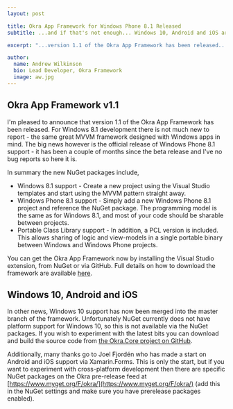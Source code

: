 ```yaml
---
layout: post

title: Okra App Framework for Windows Phone 8.1 Released
subtitle: ...and if that's not enough... Windows 10, Android and iOS are all coming!

excerpt: "...version 1.1 of the Okra App Framework has been released...the official release of Windows Phone 8.1 support."

author:
  name: Andrew Wilkinson
  bio: Lead Developer, Okra Framework
  image: aw.jpg
---
```


Okra App Framework v1.1
-----------------------

I'm pleased to announce that version 1.1 of the Okra App Framework has been released. For Windows 8.1
development there is not much new to report - the same great MVVM framework designed with Windows apps
in mind. The big news however is the official release of Windows Phone 8.1 support - it has been a couple
of months since the beta release and I've no bug reports so here it is.

In summary the new NuGet packages include,

* Windows 8.1 support - Create a new project using the Visual Studio templates and start using the MVVM pattern
  straight away.
* Windows Phone 8.1 support - Simply add a new Windows Phone 8.1 project and reference the NuGet package.
  The programming model is the same as for Windows 8.1, and most of your code should be sharable between projects.
* Portable Class Library support - In addition, a PCL version is included. This allows sharing of logic and
  view-models in a single portable binary between Windows and Windows Phone projects.

You can get the Okra App Framework now by installing the Visual Studio extension, from NuGet or via GitHub. Full
details on how to download the framework are available [here](http://okraframework.github.io/documentation/okra_app_framework/getting_started_downloading.html).

Windows 10, Android and iOS
---------------------------

In other news, Windows 10 support has now been merged into the master branch of the framework. Unfortunately
NuGet currently does not have platform support for Windows 10, so this is not available via the NuGet packages.
If you wish to experiment with the latest bits you can download and build the source code from
[the Okra.Core project on GitHub](https://github.com/OkraFramework/Okra.Core).

Additionally, many thanks go to Joel Fjord&eacute;n who has made a start on Android and iOS support via Xamarin.Forms.
This is only the start, but if you want to experiment with cross-platform development then there are specific NuGet
packages on the Okra pre-release feed at [https://www.myget.org/F/okra/](https://www.myget.org/F/okra/)
(add this in the NuGet settings and make sure you have prerelease packages enabled).